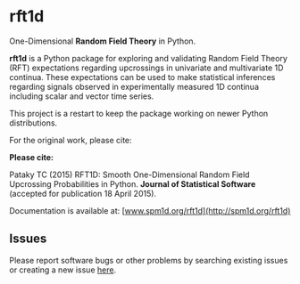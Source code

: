 rft1d
=====

One-Dimensional <b>Random Field Theory</b> in Python.

<b>rft1d</b> is a Python package for exploring and validating Random Field Theory (RFT)
expectations regarding upcrossings in univariate and multivariate 1D continua.
These expectations can be used to make statistical inferences regarding signals
observed in experimentally measured 1D continua including scalar and vector time series.

This project is a restart to keep the package working on newer Python distributions. 

For the original work, please cite:

<b>Please cite:</b>

Pataky TC (2015) RFT1D: Smooth One-Dimensional Random Field Upcrossing Probabilities in Python.
<b>Journal of Statistical Software</b> (accepted for publication 18 April 2015).
 
Documentation is available at:
[www.spm1d.org/rft1d](http://spm1d.org/rft1d)

Issues
------

Please report software bugs or other problems by searching existing issues or creating a new issue [here](https://github.com/0todd0000/rft1d/issues).
